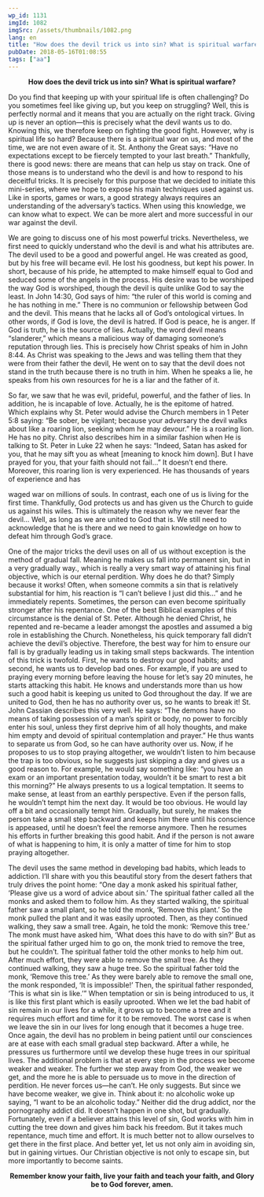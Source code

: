 ```yaml
---
wp_id: 1131
imgId: 1082
imgSrc: /assets/thumbnails/1082.png
lang: en
title: "How does the devil trick us into sin? What is spiritual warfare?"
pubDate: 2018-05-16T01:08:55
tags: ["aa"]
---
```

<!-- page: 6 -->

<p style="text-align: center;"><strong>How does the devil trick us into sin? What is spiritual warfare?</strong></p>
<p>Do you find that keeping up with your spiritual life is often challenging? Do you sometimes feel like giving up, but you keep on struggling? Well, this is perfectly normal and it means that you are actually on the right track. Giving up is never an option—this is precisely what the devil wants us to do. Knowing this, we therefore keep on fighting the good fight. However, why is spiritual life so hard? Because there is a spiritual war on us, and most of the time, we are not even aware of it. St. Anthony the Great says: “Have no expectations except to be fiercely tempted to your last breath.” Thankfully, there is good news: there are means that can help us stay on track. One of those means is to understand who the devil is and how to respond to his deceitful tricks. It is precisely for this purpose that we decided to initiate this mini-series, where we hope to expose his main techniques used against us. Like in sports, games or wars, a good strategy always requires an understanding of the adversary’s tactics. When using this knowledge, we can know what to expect. We can be more alert and more successful in our war against the devil.</p>
<p>We are going to discuss one of his most powerful tricks. Nevertheless, we first need to quickly understand who the devil is and what his attributes are. The devil used to be a good and powerful angel. He was created as good, but by his free will became evil. He lost his goodness, but kept his power. In short, because of his pride, he attempted to make himself equal to God and seduced some of the angels in the process. His desire was to be worshiped the way God is worshiped, though the devil is quite unlike God to say the least. In John 14:30, God says of him: “the ruler of this world is coming and he has nothing in me.” There is no communion or fellowship between God and the devil. This means that he lacks all of God’s ontological virtues. In other words, if God is love, the devil is hatred. If God is peace, he is anger. If God is truth, he is the source of lies. Actually, the word devil means “slanderer,” which means a malicious way of damaging someone’s reputation through lies. This is precisely how Christ speaks of him in John 8:44. As Christ was speaking to the Jews and was telling them that they were from their father the devil, He went on to say that the devil does not stand in the truth because there is no truth in him. When he speaks a lie, he speaks from his own resources for he is a liar and the father of it.</p>
<p>So far, we saw that he was evil, prideful, powerful, and the father of lies. In addition, he is incapable of love. Actually, he is the epitome of hatred. Which explains why St. Peter would advise the Church members in 1 Peter 5:8 saying: “Be sober, be vigilant; because your adversary the devil walks about like a roaring lion, seeking whom he may devour.” He is a roaring lion. He has no pity. Christ also describes him in a similar fashion when He is talking to St. Peter in Luke 22 when he says: “Indeed, Satan has asked for you, that he may sift you as wheat [meaning to knock him down]. But I have prayed for you, that your faith should not fail…” It doesn’t end there. Moreover, this roaring lion is very experienced. He has thousands of years of experience and has</p>
<p>waged war on millions of souls. In contrast, each one of us is living for the first time. Thankfully, God protects us and has given us the Church to guide us against his wiles. This is ultimately the reason why we never fear the devil… Well, as long as we are united to God that is. We still need to acknowledge that he is there and we need to gain knowledge on how to defeat him through God’s grace.</p>
<p>One of the major tricks the devil uses on all of us without exception is the method of gradual fall. Meaning he makes us fall into permanent sin, but in a very gradually way., which is really a very smart way of attaining his final objective, which is our eternal perdition. Why does he do that? Simply because it works! Often, when someone commits a sin that is relatively substantial for him, his reaction is “I can’t believe I just did this…” and he immediately repents. Sometimes, the person can even become spiritually stronger after his repentance. One of the best Biblical examples of this circumstance is the denial of St. Peter. Although he denied Christ, he repented and re-became a leader amongst the apostles and assumed a big role in establishing the Church. Nonetheless, his quick temporary fall didn’t achieve the devil’s objective. Therefore, the best way for him to ensure our fall is by gradually leading us in taking small steps backwards. The intention of this trick is twofold. First, he wants to destroy our good habits; and second, he wants us to develop bad ones. For example, if you are used to praying every morning before leaving the house for let’s say 20 minutes, he starts attacking this habit. He knows and understands more than us how such a good habit is keeping us united to God throughout the day. If we are united to God, then he has no authority over us, so he wants to break it! St. John Cassian describes this very well. He says: “The demons have no means of taking possession of a man&#8217;s spirit or body, no power to forcibly enter his soul, unless they first deprive him of all holy thoughts, and make him empty and devoid of spiritual contemplation and prayer.” He thus wants to separate us from God, so he can have authority over us. Now, if he proposes to us to stop praying altogether, we wouldn’t listen to him because the trap is too obvious, so he suggests just skipping a day and gives us a good reason to. For example, he would say something like: “you have an exam or an important presentation today, wouldn’t it be smart to rest a bit this morning?” He always presents to us a logical temptation. It seems to make sense, at least from an earthly perspective. Even if the person falls, he wouldn’t tempt him the next day. It would be too obvious. He would lay off a bit and occasionally tempt him. Gradually, but surely, he makes the person take a small step backward and keeps him there until his conscience is appeased, until he doesn’t feel the remorse anymore. Then he resumes his efforts in further breaking this good habit. And if the person is not aware of what is happening to him, it is only a matter of time for him to stop praying altogether.</p>
<p>The devil uses the same method in developing bad habits, which leads to addiction. I’ll share with you this beautiful story from the desert fathers that truly drives the point home: “One day a monk asked his spiritual father, ‘Please give us a word of advice about sin.’ The spiritual father called all the monks and asked them to follow him. As they started walking, the spiritual father saw a small plant, so he told the monk, ‘Remove this plant.’ So the monk pulled the plant and it was easily uprooted. Then, as they continued walking, they saw a small tree. Again, he told the monk: ‘Remove this tree.’ The monk must have asked him, ‘What does this have to do with sin?’ But as the spiritual father urged him to go on, the monk tried to remove the tree, but he couldn’t. The spiritual father told the other monks to help him out. After much effort, they were able to remove the small tree. As they continued walking, they saw a huge tree. So the spiritual father told the monk, ‘Remove this tree.’ As they were barely able to remove the small one, the monk responded, ‘It is impossible!’ Then, the spiritual father responded, ‘This is what sin is like.’” When temptation or sin is being introduced to us, it is like this first plant which is easily uprooted. When we let the bad habit of sin remain in our lives for a while, it grows up to become a tree and it requires much effort and time for it to be removed. The worst case is when we leave the sin in our lives for long enough that it becomes a huge tree. Once again, the devil has no problem in being patient until our consciences are at ease with each small gradual step backward. After a while, he pressures us furthermore until we develop these huge trees in our spiritual lives. The additional problem is that at every step in the process we become weaker and weaker. The further we step away from God, the weaker we get, and the more he is able to persuade us to move in the direction of perdition. He never forces us—he can’t. He only suggests. But since we have become weaker, we give in. Think about it: no alcoholic woke up saying, “I want to be an alcoholic today.” Neither did the drug addict, nor the pornography addict did. It doesn’t happen in one shot, but gradually. Fortunately, even if a believer attains this level of sin, God works with him in cutting the tree down and gives him back his freedom. But it takes much repentance, much time and effort. It is much better not to allow ourselves to get there in the first place. And better yet, let us not only aim in avoiding sin, but in gaining virtues. Our Christian objective is not only to escape sin, but more importantly to become saints.</p>
<p style="text-align: center;"><strong>Remember know your faith, live your faith and teach your faith, and Glory be to God forever, amen.</strong></p>
